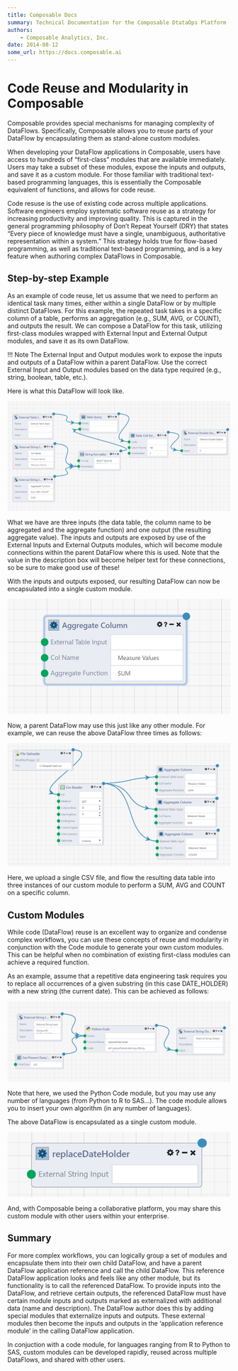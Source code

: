 ```yaml
---
title: Composable Docs
summary: Technical Documentation for the Composable DtataOps Platform
authors:
    - Composable Analytics, Inc.
date: 2014-08-12
some_url: https://docs.composable.ai
---
```


# Code Reuse and Modularity in Composable

Composable provides special mechanisms for managing complexity of DataFlows. Specifically, Composable allows you to reuse parts of your DataFlow by encapsulating them as stand-alone custom modules.

When developing your DataFlow applications in Composable, users have access to hundreds of “first-class” modules that are available immediately. Users may take a subset of these modules, expose the inputs and outputs, and save it as a custom module. For those familiar with traditional text-based programming languages, this is essentially the Composable equivalent of functions, and allows for code reuse.

Code resuse is the use of existing code across multiple applications. Software engineers employ systematic software reuse as a strategy for increasing productivity and improving quality. This is captured in the general programming philosophy of Don’t Repeat Yourself (DRY) that states “Every piece of knowledge must have a single, unambiguous, authoritative representation within a system.” This strategy holds true for flow-based programming, as well as traditional text-based programming, and is a key feature when authoring complex DataFlows in Composable.

## Step-by-step Example

As an example of code reuse, let us assume that we need to perform an identical task many times, either within a single DataFlow or by multiple distinct DataFlows. For this example, the repeated task takes in a specific column of a table, performs an aggregation (e.g., SUM, AVG, or COUNT), and outputs the result. We can compose a DataFlow for this task, utilizing first-class modules wrapped with External Input and External Output modules, and save it as its own DataFlow.

!!! Note
    The External Input and Output modules work to expose the inputs and outputs of a DataFlow within a parent DataFlow. Use the correct External Input and Output modules based on the data type required (e.g., string, boolean, table, etc.).

Here is what this DataFlow will look like.

![Code Reuse](img/03.06.Img_1.png)

What we have are three inputs (the data table, the column name to be aggregated and the aggregate function) and one output (the resulting aggregate value). The inputs and outputs are exposed by use of the External Inputs and External Outputs modules, which will become module connections within the parent DataFlow where this is used. Note that the value in the description box will become helper text for these connections, so be sure to make good use of these!

With the inputs and outputs exposed, our resulting DataFlow can now be encapsulated into a single custom module.

![Code Reuse](img/03.06.Img_2.png)

Now, a parent DataFlow may use this just like any other module. For example, we can reuse the above DataFlow three times as follows:

![Code Reuse](img/03.06.Img_3.png)

Here, we upload a single CSV file, and flow the resulting data table into three instances of our custom module to perform a SUM, AVG and COUNT on a specific column.

## Custom Modules

While code (DataFlow) reuse is an excellent way to organize and condense complex workflows, you can use these concepts of reuse and modularity in conjunction with the Code module to generate your own custom modules. This can be helpful when no combination of existing first-class modules can achieve a required function.

As an example, assume that a repetitive data engineering task requires you to replace all occurrences of a given substring (in this case DATE_HOLDER) with a new string (the current date). This can be achieved as follows:

![Code Reuse](img/03.06.Img_4.png)

Note that here, we used the Python Code module, but you may use any number of languages (from Python to R to SAS…). The code module allows you to insert your own algorithm (in any number of languages).

The above DataFlow is encapsulated as a single custom module.

![Code Reuse](img/03.06.Img_5.png)

And, with Composable being a collaborative platform, you may share this custom module with other users within your enterprise.

## Summary

For more complex workflows, you can logically group a set of modules and encapsulate them into their own child DataFlow, and have a parent DataFlow application reference and call the child DataFlow. This reference DataFlow application looks and feels like any other module, but its functionality is to call the referenced DataFlow. To provide inputs into the DataFlow, and retrieve certain outputs, the referenced DataFlow must have certain module inputs and outputs marked as externalized with additional data (name and description). The DataFlow author does this by adding special modules that externalize inputs and outputs. These external modules then become the inputs and outputs in the ‘application reference module’ in the calling DataFlow application.

In conjuction with a code module, for languages ranging from R to Python to SAS, custom modules can be developed rapidly, reused across multiple DataFlows, and shared with other users.
